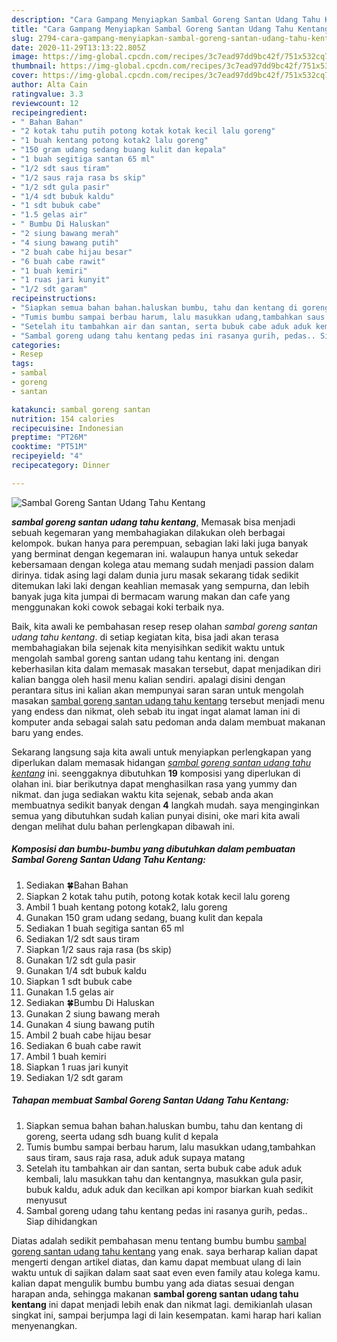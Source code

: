```yaml
---
description: "Cara Gampang Menyiapkan Sambal Goreng Santan Udang Tahu Kentang, Lezat Sekali"
title: "Cara Gampang Menyiapkan Sambal Goreng Santan Udang Tahu Kentang, Lezat Sekali"
slug: 2794-cara-gampang-menyiapkan-sambal-goreng-santan-udang-tahu-kentang-lezat-sekali
date: 2020-11-29T13:13:22.805Z
image: https://img-global.cpcdn.com/recipes/3c7ead97dd9bc42f/751x532cq70/sambal-goreng-santan-udang-tahu-kentang-foto-resep-utama.jpg
thumbnail: https://img-global.cpcdn.com/recipes/3c7ead97dd9bc42f/751x532cq70/sambal-goreng-santan-udang-tahu-kentang-foto-resep-utama.jpg
cover: https://img-global.cpcdn.com/recipes/3c7ead97dd9bc42f/751x532cq70/sambal-goreng-santan-udang-tahu-kentang-foto-resep-utama.jpg
author: Alta Cain
ratingvalue: 3.3
reviewcount: 12
recipeingredient:
- " Bahan Bahan"
- "2 kotak tahu putih potong kotak kotak kecil lalu goreng"
- "1 buah kentang potong kotak2 lalu goreng"
- "150 gram udang sedang buang kulit dan kepala"
- "1 buah segitiga santan 65 ml"
- "1/2 sdt saus tiram"
- "1/2 saus raja rasa bs skip"
- "1/2 sdt gula pasir"
- "1/4 sdt bubuk kaldu"
- "1 sdt bubuk cabe"
- "1.5 gelas air"
- " Bumbu Di Haluskan"
- "2 siung bawang merah"
- "4 siung bawang putih"
- "2 buah cabe hijau besar"
- "6 buah cabe rawit"
- "1 buah kemiri"
- "1 ruas jari kunyit"
- "1/2 sdt garam"
recipeinstructions:
- "Siapkan semua bahan bahan.haluskan bumbu, tahu dan kentang di goreng, seerta udang sdh buang kulit d kepala"
- "Tumis bumbu sampai berbau harum, lalu masukkan udang,tambahkan saus tiram, saus raja rasa, aduk aduk supaya matang"
- "Setelah itu tambahkan air dan santan, serta bubuk cabe aduk aduk kembali, lalu masukkan tahu dan kentangnya, masukkan gula pasir, bubuk kaldu, aduk aduk dan kecilkan api kompor biarkan kuah sedikit menyusut"
- "Sambal goreng udang tahu kentang pedas ini rasanya gurih, pedas.. Siap dihidangkan"
categories:
- Resep
tags:
- sambal
- goreng
- santan

katakunci: sambal goreng santan 
nutrition: 154 calories
recipecuisine: Indonesian
preptime: "PT26M"
cooktime: "PT51M"
recipeyield: "4"
recipecategory: Dinner

---
```



![Sambal Goreng Santan Udang Tahu Kentang](https://img-global.cpcdn.com/recipes/3c7ead97dd9bc42f/751x532cq70/sambal-goreng-santan-udang-tahu-kentang-foto-resep-utama.jpg)

<b><i>sambal goreng santan udang tahu kentang</i></b>, Memasak bisa menjadi sebuah kegemaran yang membahagiakan dilakukan oleh berbagai kelompok. bukan hanya para perempuan, sebagian laki laki juga banyak yang berminat dengan kegemaran ini. walaupun hanya untuk sekedar kebersamaan dengan kolega atau memang sudah menjadi passion dalam dirinya. tidak asing lagi dalam dunia juru masak sekarang tidak sedikit ditemukan laki laki dengan keahlian memasak yang sempurna, dan lebih banyak juga kita jumpai di bermacam warung makan dan cafe yang menggunakan koki cowok sebagai koki terbaik nya.



Baik, kita awali ke pembahasan resep resep olahan <i>sambal goreng santan udang tahu kentang</i>. di setiap kegiatan kita, bisa jadi akan terasa membahagiakan bila sejenak kita menyisihkan sedikit waktu untuk mengolah sambal goreng santan udang tahu kentang ini. dengan keberhasilan kita dalam memasak masakan tersebut, dapat menjadikan diri kalian bangga oleh hasil menu kalian sendiri. apalagi disini dengan perantara situs ini kalian akan mempunyai saran saran untuk mengolah masakan <u>sambal goreng santan udang tahu kentang</u> tersebut menjadi menu yang endess dan nikmat, oleh sebab itu ingat ingat alamat laman ini di komputer anda sebagai salah satu pedoman anda dalam membuat makanan baru yang endes.


Sekarang langsung saja kita awali untuk menyiapkan perlengkapan yang diperlukan dalam memasak hidangan <u><i>sambal goreng santan udang tahu kentang</i></u> ini. seenggaknya dibutuhkan <b>19</b> komposisi yang diperlukan di olahan ini. biar berikutnya dapat menghasilkan rasa yang yummy dan nikmat. dan juga sediakan waktu kita sejenak, sebab anda akan membuatnya sedikit banyak dengan <b>4</b> langkah mudah. saya menginginkan semua yang dibutuhkan sudah kalian punyai disini, oke mari kita awali dengan melihat dulu bahan perlengkapan dibawah ini.

<!--inarticleads1-->

##### Komposisi dan bumbu-bumbu yang dibutuhkan dalam pembuatan Sambal Goreng Santan Udang Tahu Kentang:

1. Sediakan  🍀Bahan Bahan
1. Siapkan 2 kotak tahu putih, potong kotak kotak kecil lalu goreng
1. Ambil 1 buah kentang potong kotak2, lalu goreng
1. Gunakan 150 gram udang sedang, buang kulit dan kepala
1. Sediakan 1 buah segitiga santan 65 ml
1. Sediakan 1/2 sdt saus tiram
1. Siapkan 1/2 saus raja rasa (bs skip)
1. Gunakan 1/2 sdt gula pasir
1. Gunakan 1/4 sdt bubuk kaldu
1. Siapkan 1 sdt bubuk cabe
1. Gunakan 1.5 gelas air
1. Sediakan  🍀Bumbu Di Haluskan
1. Gunakan 2 siung bawang merah
1. Gunakan 4 siung bawang putih
1. Ambil 2 buah cabe hijau besar
1. Sediakan 6 buah cabe rawit
1. Ambil 1 buah kemiri
1. Siapkan 1 ruas jari kunyit
1. Sediakan 1/2 sdt garam




<!--inarticleads2-->

##### Tahapan membuat Sambal Goreng Santan Udang Tahu Kentang:

1. Siapkan semua bahan bahan.haluskan bumbu, tahu dan kentang di goreng, seerta udang sdh buang kulit d kepala
1. Tumis bumbu sampai berbau harum, lalu masukkan udang,tambahkan saus tiram, saus raja rasa, aduk aduk supaya matang
1. Setelah itu tambahkan air dan santan, serta bubuk cabe aduk aduk kembali, lalu masukkan tahu dan kentangnya, masukkan gula pasir, bubuk kaldu, aduk aduk dan kecilkan api kompor biarkan kuah sedikit menyusut
1. Sambal goreng udang tahu kentang pedas ini rasanya gurih, pedas.. Siap dihidangkan




Diatas adalah sedikit pembahasan menu tentang bumbu bumbu <u>sambal goreng santan udang tahu kentang</u> yang enak. saya berharap kalian dapat mengerti dengan artikel diatas, dan kamu dapat membuat ulang di lain waktu untuk di sajikan dalam saat saat even even family atau kolega kamu. kalian dapat mengulik bumbu bumbu yang ada diatas sesuai dengan harapan anda, sehingga makanan <b>sambal goreng santan udang tahu kentang</b> ini dapat menjadi lebih enak dan nikmat lagi. demikianlah ulasan singkat ini, sampai berjumpa lagi di lain kesempatan. kami harap hari kalian menyenangkan.
